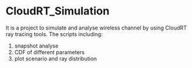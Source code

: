 # CloudRT_Simulation
It is a project to simulate and analyse wireless channel by using CloudRT ray tracing tools.
The scripts including:
   1. snapshot analyse 
   2. CDF of different parameters 
   3. plot scenario and ray distribution 
